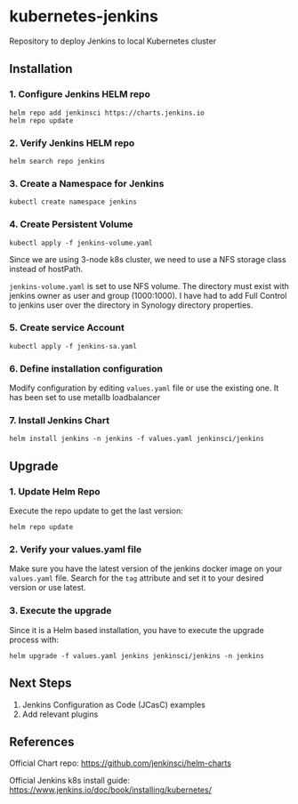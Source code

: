 # kubernetes-jenkins
Repository to deploy Jenkins to local Kubernetes cluster

## Installation
### 1. Configure Jenkins HELM repo
```
helm repo add jenkinsci https://charts.jenkins.io
helm repo update
```

### 2. Verify Jenkins HELM repo
```
helm search repo jenkins
```

### 3. Create a Namespace for Jenkins
```
kubectl create namespace jenkins
```

### 4. Create Persistent Volume
```
kubectl apply -f jenkins-volume.yaml
```

Since we are using 3-node k8s cluster, we need to use a NFS storage class instead of hostPath.

`jenkins-volume.yaml` is set to use NFS volume. The directory must exist with jenkins owner as user and group (1000:1000). I have had to add Full Control to jenkins user over the directory in Synology directory properties.

### 5. Create service Account
```
kubectl apply -f jenkins-sa.yaml
```

### 6. Define installation configuration
Modify configuration by editing `values.yaml` file or use the existing one. It has been set to use metallb loadbalancer

### 7. Install Jenkins Chart
```
helm install jenkins -n jenkins -f values.yaml jenkinsci/jenkins
```

## Upgrade
### 1. Update Helm Repo
Execute the repo update to get the last version:
```
helm repo update
```

### 2. Verify your values.yaml file
Make sure you have the latest version of the jenkins docker image on your `values.yaml` file. Search for the `tag` attribute and set it to your desired version or use latest.

### 3. Execute the upgrade
Since it is a Helm based installation, you have to execute the upgrade process with:
```
helm upgrade -f values.yaml jenkins jenkinsci/jenkins -n jenkins
```

## Next Steps
1. Jenkins Configuration as Code (JCasC) examples
2. Add relevant plugins

## References
Official Chart repo: https://github.com/jenkinsci/helm-charts

Official Jenkins k8s install guide: https://www.jenkins.io/doc/book/installing/kubernetes/

